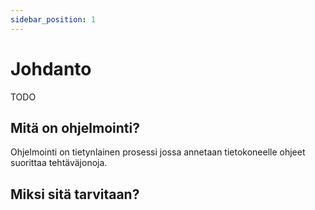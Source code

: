 ```yaml
---
sidebar_position: 1
---
```


# Johdanto

TODO

## Mitä on ohjelmointi?
Ohjelmointi on tietynlainen prosessi jossa annetaan tietokoneelle ohjeet suorittaa tehtäväjonoja.


## Miksi sitä tarvitaan?

